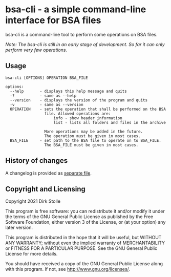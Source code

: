 # bsa-cli - a simple command-line interface for BSA files

bsa-cli is a command-line tool to perform some operations on BSA files.

_Note: The bsa-cli is still in an early stage of development. So far it can only
perform very few operations._

## Usage

```
bsa-cli [OPTIONS] OPERATION BSA_FILE

options:
  --help       - displays this help message and quits
  -?           - same as --help
  --version    - displays the version of the program and quits
  -v           - same as --version
  OPERATION    - sets the operation that shall be performed on the BSA
                 file. Allowed operations are:
                     info - show header information
                     list - lists all folders and files in the archive

                 More operations may be added in the future.
                 The operation must be given in most cases.
  BSA_FILE     - set path to the BSA file to operate on to BSA_FILE.
                 The BSA_FILE must be given in most cases.
```

## History of changes

A changelog is provided as [separate file](./changelog.md).

## Copyright and Licensing

Copyright 2021  Dirk Stolle

This program is free software: you can redistribute it and/or modify
it under the terms of the GNU General Public License as published by
the Free Software Foundation, either version 3 of the License, or
(at your option) any later version.

This program is distributed in the hope that it will be useful,
but WITHOUT ANY WARRANTY; without even the implied warranty of
MERCHANTABILITY or FITNESS FOR A PARTICULAR PURPOSE.  See the
GNU General Public License for more details.

You should have received a copy of the GNU General Public License
along with this program.  If not, see <http://www.gnu.org/licenses/>.
